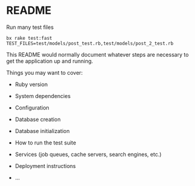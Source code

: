 # README

Run many test files
```
bx rake test:fast TEST_FILES=test/models/post_test.rb,test/models/post_2_test.rb
```

This README would normally document whatever steps are necessary to get the
application up and running.

Things you may want to cover:

* Ruby version

* System dependencies

* Configuration

* Database creation

* Database initialization

* How to run the test suite

* Services (job queues, cache servers, search engines, etc.)

* Deployment instructions

* ...
